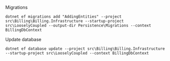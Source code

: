 ﻿Migrations

`dotnet ef migrations add "AddingEntities" --project src\Billing\Billing.Infrastructure --startup-project src\LooselyCoupled --output-dir Persistence\Migrations --context BillingDbContext`

Update database

`dotnet ef database update --project src\Billing\Billing.Infrastructure --startup-project src\LooselyCoupled --context BillingDbContext`